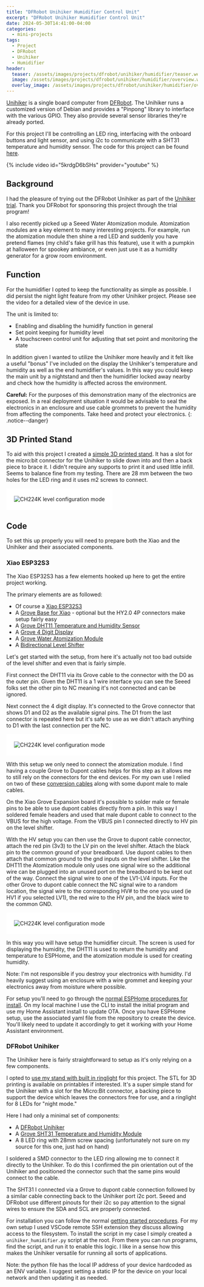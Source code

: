 ```yaml
---
title: "DFRobot Unihiker Humidifier Control Unit"
excerpt: "DFRobot Unihiker Humidifier Control Unit"
date: 2024-05-30T14:41:00-04:00
categories:
  - mini-projects
tags:
  - Project
  - DFRobot
  - Unihiker
  - Humidifier
header:
  teaser: /assets/images/projects/dfrobot/unihiker/humidifier/teaser.webp
  image: /assets/images/projects/dfrobot/unihiker/humidifier/overview.webp
  overlay_image: /assets/images/projects/dfrobot/unihiker/humidifier/overview.webp
---
```


[Unihiker](https://www.unihiker.com/) is a single board computer from [DFRobot](https://www.dfrobot.com/). The Unihiker runs a customized version of Debian and provides a "Pinpong" library to interface with the various GPIO. They also provide several sensor libraries they're already ported.

For this project I'll be controlling an LED ring, interfacing with the onboard buttons and light sensor, and using i2c to communicate with a SHT31 temperature and humidity sensor.
The code for this project can be found [here](https://github.com/Cosmic-Bee/unihiker_humidifier).

{% include video id="5krdgD6bSHs" provider="youtube" %}

## Background

I had the pleasure of trying out the DFRobot Unihiker as part of the [Unihiker trial](https://community.dfrobot.com/contest-1040.html). Thank you DFRobot for sponsoring this project through the trial program!

I also recently picked up a Seeed Water Atomization module. Atomization modules are a key element to many interesting projects. For example, run the atomization module then shine a red LED and suddenly you have pretend flames (my child's fake grill has this feature), use it with a pumpkin at halloween for spookey ambiance, or even just use it as a humidity generator for a grow room environment.

## Function

For the humidifier I opted to keep the functionality as simple as possible. I did persist the night light feature from my other Unihiker project. Please see the video for a detailed view of the device in use.

The unit is limited to:
- Enabling and disabling the humidify function in general
- Set point keeping for humidity level
- A touchscreen control unit for adjusting that set point and monitoring the state

In addition given I wanted to utilize the Unihiker more heavily and it felt like a useful "bonus" I've included on the display the Unihiker's temperature and humidity as well as the end humidifier's values. In this way you could keep the main unit by a nightstand and then the humidifier locked away nearby and check how the humidity is affected across the environment.

**Careful:** For the purposes of this demonstration many of the electronics are exposed. In a real deployment situation it would be advisable to seal the electronics in an enclosure and use cable grommets to prevent the humidity from affecting the components. Take heed and protect your electronics.
{: .notice--danger}

## 3D Printed Stand

To aid with this project I created a [simple 3D printed stand](https://www.printables.com/model/894852-unihiker-stand). It has a slot for the micro:bit connector for the Unihiker to slide down into and then a back piece to brace it. I didn't require any supports to print it and used little infill. Seems to balance fine from my testing. There are 28 mm between the two holes for the LED ring and it uses m2 screws to connect.

<img src="{{ site.url }}{{ site.baseurl }}/assets/images/projects/dfrobot/unihiker/scale/unihiker-stand.webp" alt="CH224K level configuration mode" style="padding: 20px; background-color: #FFF;">

## Code

To set this up properly you will need to prepare both the Xiao and the Unihiker and their associated components.

### Xiao ESP32S3

The Xiao ESP32S3 has a few elements hooked up here to get the entire project working.

The primary elements are as followed:
- Of course a [Xiao ESP32S3](https://wiki.seeedstudio.com/xiao_esp32s3_getting_started/)
- A [Grove Base for Xiao](https://www.seeedstudio.com/Grove-Shield-for-Seeeduino-XIAO-p-4621.html) - optional but the HY2.0 4P connectors make setup fairly easy
- A [Grove DHT11 Temperature and Humidity Sensor](https://wiki.seeedstudio.com/Grove-TemperatureAndHumidity_Sensor/)
- A [Grove 4 Digit Display](https://wiki.seeedstudio.com/Grove-4-Digit_Display/)
- A [Grove Water Atomization Module](https://wiki.seeedstudio.com/Grove-Water_Atomization/)
- A [Bidirectional Level Shifter](https://www.sparkfun.com/products/12009)

Let's get started with the setup, from here it's actually not too bad outside of the level shifter and even that is fairly simple.

First connect the DHT11 via its Grove cable to the connector with the D0 as the outer pin. Given the DHT11 is a 1 wire interface you can see the Seeed folks set the other pin to NC meaning it's not connected and can be ignored.

Next connect the 4 digit display. It's connected to the Grove connector that shows D1 and D2 as the available signal pins. The D1 from the last connector is repeated here but it's safe to use as we didn't attach anything to D1 with the last connection per the NC.

<img src="{{ site.url }}{{ site.baseurl }}/assets/images/projects/dfrobot/unihiker/humidifier/grove-expansion-connections.webp" alt="CH224K level configuration mode" style="padding: 20px; background-color: #FFF;">

With this setup we only need to connect the atomization module. I find having a couple Grove to Dupont cables helps for this step as it allows me to still rely on the connectors for the end devices. For my own use I relied on two of these [conversion cables](https://www.seeedstudio.com/Grove-4-pin-Male-Jumper-to-Grove-4-pin-Conversion-Cable-5-PCs-per-Pack.html) along with some dupont male to male cables.

On the Xiao Grove Expansion board it's possible to solder male or female pins to be able to use dupont cables directly from a pin. In this way I soldered female headers and used that male dupont cable to connect to the VBUS for the high voltage. From the VBUS pin I connected directly to HV pin on the level shifter.

With the HV setup you can then use the Grove to dupont cable connector, attach the red pin (3v3) to the LV pin on the level shifter. Attach the black pin to the common ground of your breadboard. Use dupont cables to then attach that common ground to the gnd inputs on the level shifter. Like the DHT11 the Atomization module only uses one signal wire so the additional wire can be plugged into an unused port on the breadboard to be kept out of the way. Connect the signal wire to one of the LV1-LV4 inputs. For the other Grove to dupont cable connect the NC signal wire to a random location, the signal wire to the corresponding HV# to the one you used (ie HV1 if you selected LV1), the red wire to the HV pin, and the black wire to the common GND.

<img src="{{ site.url }}{{ site.baseurl }}/assets/images/projects/dfrobot/unihiker/humidifier/level-shift.webp" alt="CH224K level configuration mode" style="padding: 20px; background-color: #FFF;">

In this way you will have setup the humidifier circuit. The screen is used for displaying the humidity, the DHT11 is used to return the humidity and temperature to ESPHome, and the atomization module is used for creating humidity.

Note: I'm not responsible if you destroy your electronics with humidity. I'd heavily suggest using an enclosure with a wire grommet and keeping your electronics away from moisture where possible.

For setup you'll need to go through the [normal ESPHome procedures for install](https://esphome.io/guides/getting_started_hassio.html). On my local machine I use the CLI to install the initial program and use my Home Assistant install to update OTA. Once you have ESPHome setup, use the associated yaml file from the repository to create the device. You'll likely need to update it accordingly to get it working with your Home Assistant environment.

### DFRobot Unihiker

The Unihiker here is fairly straightforward to setup as it's only relying on a few components.

I opted to [use my stand with built in ringlight](https://www.printables.com/model/894852-unihiker-stand) for this project. The STL for 3D printing is available on printables if interested. It's a super simple stand for the Unihiker with a slot for the Micro:Bit connector, a backing piece to support the device which leaves the connectors free for use, and a ringlight for 8 LEDs for "night mode."

Here I had only a minimal set of components:
- A [DFRobot Unihiker](https://www.unihiker.com/)
- A [Grove SHT31 Temperature and Humidity Module](https://wiki.seeedstudio.com/Grove-TempAndHumi_Sensor-SHT31/)
- A 8 LED ring with 28mm screw spacing (unfortunately not sure on my source for this one, just had on hand)

I soldered a SMD connector to the LED ring allowing me to connect it directly to the Unihiker. To do this I confirmed the pin orientation out of the Unihiker and positioned the connector such that the same pins would connect to the cable.

The SHT31 I connected via a Grove to dupont cable connection followed by a similar cable connecting back to the Unihiker port i2c port. Seeed and DFRobot use different pinouts for their i2c so pay attention to the signal wires to ensure the SDA and SCL are properly connected.

For installation you can follow the normal [getting started procedures](https://www.unihiker.com/wiki/get-started). For my own setup I used VSCode remote SSH extension they discuss allowing access to the filesystem. To install the script in my case I simply created a `unihiker_humidifier.py` script at the root. From there you can run programs, find the script, and run it to enable this logic. I like in a sense how this makes the Unihiker versatile for running all sorts of applications.

Note: the python file has the local IP address of your device hardcoded as an ENV variable. I suggest setting a static IP for the device on your local network and then updating it as needed.

